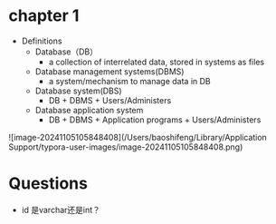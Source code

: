 # chapter 1

- Definitions
  - Database（DB）
    - a collection of interrelated data, stored in systems as files
  - Database management systems(DBMS)
    - a system/mechanism to manage data in DB
  - Database system(DBS)
    - DB + DBMS + Users/Administers
  - Database application system
    - DB + DBMS + Application programs + Users/Administers







![image-20241105105848408](/Users/baoshifeng/Library/Application Support/typora-user-images/image-20241105105848408.png)

# Questions

- id 是varchar还是int？





